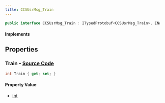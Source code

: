 ```yaml
---
title: CCSUsrMsg_Train
---
```


```csharp
public interface CCSUsrMsg_Train : ITypedProtobuf<CCSUsrMsg_Train>, INativeHandle, INetMessage<CCSUsrMsg_Train>, IDisposable
```

#### Implements

## Properties

### **Train** - [Source Code](https://github.com/swiftly-solution/swiftlys2/blob/main/managed/src/SwiftlyS2.Generated/Protobufs/Interfaces/CCSUsrMsg_Train.cs#L18)

```csharp
int Train { get; set; }
```

#### Property Value

- [int](https://learn.microsoft.com/dotnet/api/system.int32)


